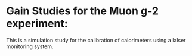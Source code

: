 # Gain Studies for the Muon g-2 experiment:
This is a simulation study for the calibration of calorimeters using a lalser monitoring system.
